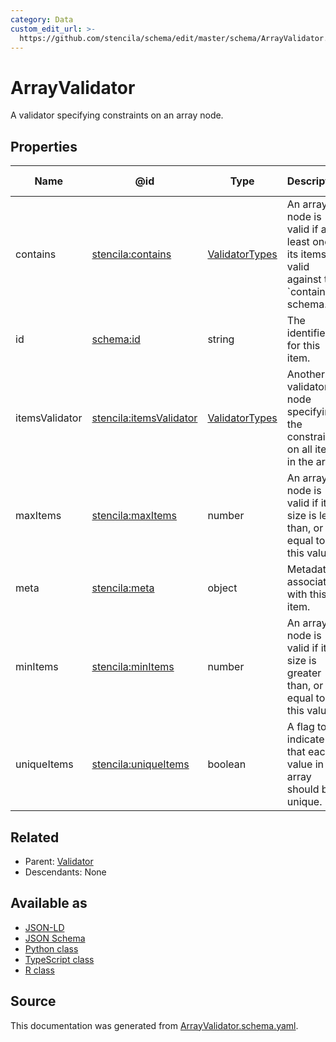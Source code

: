 ```yaml
---
category: Data
custom_edit_url: >-
  https://github.com/stencila/schema/edit/master/schema/ArrayValidator.schema.yaml
---
```


# ArrayValidator

A validator specifying constraints on an array node.

## Properties

| Name           | @id                                                                       | Type                                | Description                                                                                   | Inherited from                      |
| -------------- | ------------------------------------------------------------------------- | ----------------------------------- | --------------------------------------------------------------------------------------------- | ----------------------------------- |
| contains       | [stencila:contains](https://schema.stenci.la/contains.jsonld)             | [ValidatorTypes](ValidatorTypes.md) | An array node is valid if at least one of its items is valid against the \`contains\` schema. | [ArrayValidator](ArrayValidator.md) |
| id             | [schema:id](https://schema.org/id)                                        | string                              | The identifier for this item.                                                                 | [Entity](Entity.md)                 |
| itemsValidator | [stencila:itemsValidator](https://schema.stenci.la/itemsValidator.jsonld) | [ValidatorTypes](ValidatorTypes.md) | Another validator node specifying the constraints on all items in the array.                  | [ArrayValidator](ArrayValidator.md) |
| maxItems       | [stencila:maxItems](https://schema.stenci.la/maxItems.jsonld)             | number                              | An array node is valid if its size is less than, or equal to, this value.                     | [ArrayValidator](ArrayValidator.md) |
| meta           | [stencila:meta](https://schema.stenci.la/meta.jsonld)                     | object                              | Metadata associated with this item.                                                           | [Entity](Entity.md)                 |
| minItems       | [stencila:minItems](https://schema.stenci.la/minItems.jsonld)             | number                              | An array node is valid if its size is greater than, or equal to, this value.                  | [ArrayValidator](ArrayValidator.md) |
| uniqueItems    | [stencila:uniqueItems](https://schema.stenci.la/uniqueItems.jsonld)       | boolean                             | A flag to indicate that each value in the array should be unique.                             | [ArrayValidator](ArrayValidator.md) |

## Related

-   Parent: [Validator](Validator.md)
-   Descendants: None

## Available as

-   [JSON-LD](https://schema.stenci.la/ArrayValidator.jsonld)
-   [JSON Schema](https://schema.stenci.la/v1/ArrayValidator.schema.json)
-   [Python class](https://stencila.github.io/schema/py/docs/types.html#schema.types.ArrayValidator)
-   [TypeScript class](https://stencila.github.io/schema/ts/docs/interfaces/arrayvalidator.html)
-   [R class](https://cran.r-project.org/web/packages/stencilaschema/stencilaschema.pdf)

## Source

This documentation was generated from [ArrayValidator.schema.yaml](https://github.com/stencila/schema/blob/master/schema/ArrayValidator.schema.yaml).
